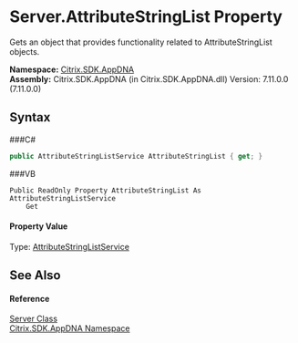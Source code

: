 # Server.AttributeStringList Property 
 

Gets an object that provides functionality related to AttributeStringList objects.

**Namespace:**&nbsp;<a href="N_Citrix_SDK_AppDNA">Citrix.SDK.AppDNA</a><br />**Assembly:**&nbsp;Citrix.SDK.AppDNA (in Citrix.SDK.AppDNA.dll) Version: 7.11.0.0 (7.11.0.0)

## Syntax

###C#
```csharp
public AttributeStringListService AttributeStringList { get; }
```

###VB
```vbnet
Public ReadOnly Property AttributeStringList As AttributeStringListService
	Get
```


#### Property Value
Type: <a href="T_Citrix_SDK_AppDNA_AttributeStringListService">AttributeStringListService</a>

## See Also


#### Reference
<a href="T_Citrix_SDK_AppDNA_Server">Server Class</a><br /><a href="N_Citrix_SDK_AppDNA">Citrix.SDK.AppDNA Namespace</a><br />